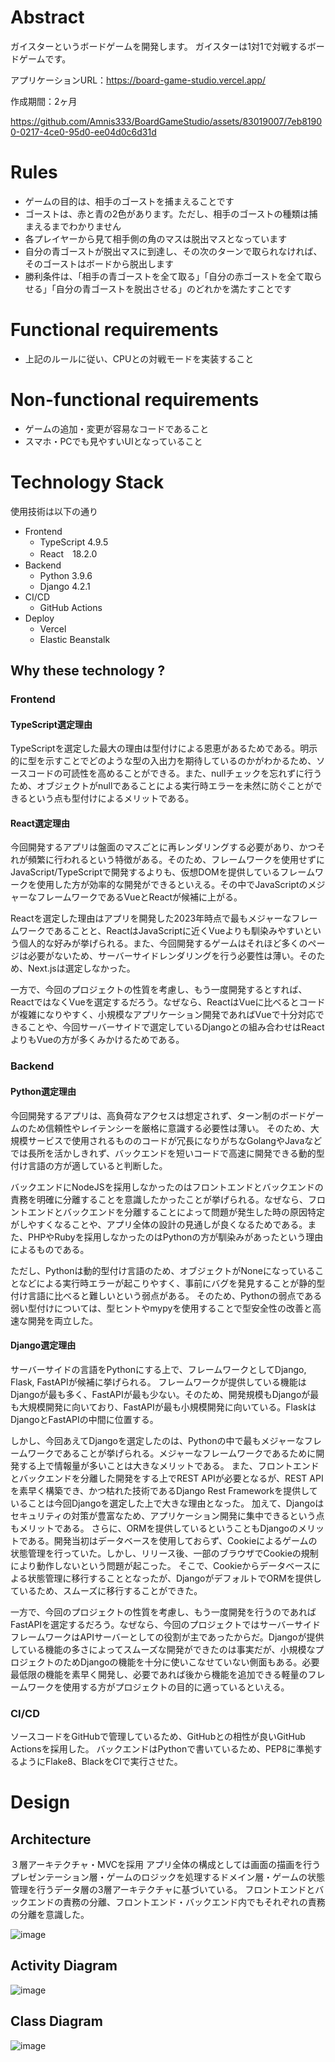 # Abstract
ガイスターというボードゲームを開発します。
ガイスターは1対1で対戦するボードゲームです。

アプリケーションURL：https://board-game-studio.vercel.app/

作成期間：2ヶ月


https://github.com/Amnis333/BoardGameStudio/assets/83019007/7eb81900-0217-4ce0-95d0-ee04d0c6d31d



# Rules

- ゲームの目的は、相手のゴーストを捕まえることです
- ゴーストは、赤と青の2色があります。ただし、相手のゴーストの種類は捕まえるまでわかりません
- 各プレイヤーから見て相手側の角のマスは脱出マスとなっています
- 自分の青ゴーストが脱出マスに到達し、その次のターンで取られなければ、そのゴーストはボードから脱出します
- 勝利条件は、「相手の青ゴーストを全て取る」「自分の赤ゴーストを全て取らせる」「自分の青ゴーストを脱出させる」のどれかを満たすことです

# Functional requirements
- 上記のルールに従い、CPUとの対戦モードを実装すること

# Non-functional requirements
- ゲームの追加・変更が容易なコードであること
- スマホ・PCでも見やすいUIとなっていること

# Technology Stack
使用技術は以下の通り
- Frontend
    - TypeScript 4.9.5
    - React　18.2.0
- Backend
    - Python 3.9.6
    - Django 4.2.1
- CI/CD
    - GitHub Actions
- Deploy
    - Vercel
    - Elastic Beanstalk    


## Why these technology ?

### Frontend

#### TypeScript選定理由
TypeScriptを選定した最大の理由は型付けによる恩恵があるためである。明示的に型を示すことでどのような型の入出力を期待しているのかがわかるため、ソースコードの可読性を高めることができる。また、nullチェックを忘れずに行うため、オブジェクトがnullであることによる実行時エラーを未然に防ぐことができるという点も型付けによるメリットである。

#### React選定理由
今回開発するアプリは盤面のマスごとに再レンダリングする必要があり、かつそれが頻繁に行われるという特徴がある。そのため、フレームワークを使用せずにJavaScript/TypeScriptで開発するよりも、仮想DOMを提供しているフレームワークを使用した方が効率的な開発ができるといえる。その中でJavaScriptのメジャーなフレームワークであるVueとReactが候補に上がる。

Reactを選定した理由はアプリを開発した2023年時点で最もメジャーなフレームワークであることと、ReactはJavaScriptに近くVueよりも馴染みやすいという個人的な好みが挙げられる。また、今回開発するゲームはそれほど多くのページは必要がないため、サーバーサイドレンダリングを行う必要性は薄い。そのため、Next.jsは選定しなかった。

一方で、今回のプロジェクトの性質を考慮し、もう一度開発するとすれば、ReactではなくVueを選定するだろう。なぜなら、ReactはVueに比べるとコードが複雑になりやすく、小規模なアプリケーション開発であればVueで十分対応できることや、今回サーバーサイドで選定しているDjangoとの組み合わせはReactよりもVueの方が多くみかけるためである。

### Backend

#### Python選定理由
今回開発するアプリは、高負荷なアクセスは想定されず、ターン制のボードゲームのため信頼性やレイテンシーを厳格に意識する必要性は薄い。
そのため、大規模サービスで使用されるもののコードが冗長になりがちなGolangやJavaなどでは長所を活かしきれず、バックエンドを短いコードで高速に開発できる動的型付け言語の方が適していると判断した。

バックエンドにNodeJSを採用しなかったのはフロントエンドとバックエンドの責務を明確に分離することを意識したかったことが挙げられる。なぜなら、フロントエンドとバックエンドを分離することによって問題が発生した時の原因特定がしやすくなることや、アプリ全体の設計の見通しが良くなるためである。また、PHPやRubyを採用しなかったのはPythonの方が馴染みがあったという理由によるものである。

ただし、Pythonは動的型付け言語のため、オブジェクトがNoneになっていることなどによる実行時エラーが起こりやすく、事前にバグを発見することが静的型付け言語に比べると難しいという弱点がある。
そのため、Pythonの弱点である弱い型付けについては、型ヒントやmypyを使用することで型安全性の改善と高速な開発を両立した。

#### Django選定理由
サーバーサイドの言語をPythonにする上で、フレームワークとしてDjango, Flask, FastAPIが候補に挙げられる。
フレームワークが提供している機能はDjangoが最も多く、FastAPIが最も少ない。そのため、開発規模もDjangoが最も大規模開発に向いており、FastAPIが最も小規模開発に向いている。FlaskはDjangoとFastAPIの中間に位置する。

しかし、今回あえてDjangoを選定したのは、Pythonの中で最もメジャーなフレームワークであることが挙げられる。メジャーなフレームワークであるために開発する上で情報量が多いことは大きなメリットである。
また、フロントエンドとバックエンドを分離した開発をする上でREST APIが必要となるが、REST APIを素早く構築でき、かつ枯れた技術であるDjango Rest Frameworkを提供していることは今回Djangoを選定した上で大きな理由となった。
加えて、Djangoはセキュリティの対策が豊富なため、アプリケーション開発に集中できるという点もメリットである。
さらに、ORMを提供しているということもDjangoのメリットである。開発当初はデータベースを使用しておらず、Cookieによるゲームの状態管理を行っていた。しかし、リリース後、一部のブラウザでCookieの規制により動作しないという問題が起こった。
そこで、Cookieからデータベースによる状態管理に移行することとなったが、DjangoがデフォルトでORMを提供しているため、スムーズに移行することができた。

一方で、今回のプロジェクトの性質を考慮し、もう一度開発を行うのであればFastAPIを選定するだろう。なぜなら、今回のプロジェクトではサーバーサイドフレームワークはAPIサーバーとしての役割が主であったからだ。Djangoが提供している機能の多さによってスムーズな開発ができたのは事実だが、小規模なプロジェクトのためDjangoの機能を十分に使いこなせていない側面もある。必要最低限の機能を素早く開発し、必要であれば後から機能を追加できる軽量のフレームワークを使用する方がプロジェクトの目的に適っているといえる。

### CI/CD
ソースコードをGitHubで管理しているため、GitHubとの相性が良いGitHub Actionsを採用した。
バックエンドはPythonで書いているため、PEP8に準拠するようにFlake8、BlackをCIで実行させた。

# Design

## Architecture

３層アーキテクチャ・MVCを採用
アプリ全体の構成としては画面の描画を行うプレゼンテーション層・ゲームのロジックを処理するドメイン層・ゲームの状態管理を行うデータ層の3層アーキテクチャに基づいている。
フロントエンドとバックエンドの責務の分離、フロントエンド・バックエンド内でもそれぞれの責務の分離を意識した。

![image](https://github.com/Amnis333/BoardGameStudio/assets/83019007/528b6765-f9a3-477f-b69c-8aee42e2e29e)


## Activity Diagram
![image](https://github.com/Amnis333/BoardGameStudio/assets/83019007/cae52556-86fe-43f0-8087-734b4641b61f)

## Class Diagram
![image](https://github.com/Amnis333/BoardGameStudio/assets/83019007/3bad1098-bd9c-4057-9e33-640a32ff900f)


